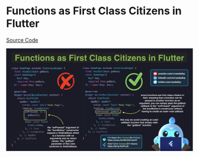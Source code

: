 # Functions as First Class Citizens in Flutter

[Source Code](functions-as-first-class-citizens-in-flutter.dart)

![](functions-as-first-class-citizens-in-flutter.jpg)
